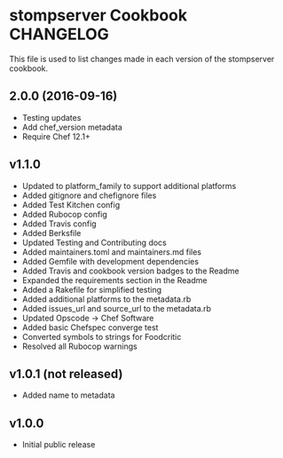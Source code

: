 stompserver Cookbook CHANGELOG
==============================
This file is used to list changes made in each version of the stompserver cookbook.

## 2.0.0 (2016-09-16)
- Testing updates
- Add chef_version metadata
- Require Chef 12.1+

## v1.1.0
* Updated to platform_family to support additional platforms
* Added gitignore and chefignore files
* Added Test Kitchen config
* Added Rubocop config
* Added Travis config
* Added Berksfile
* Updated Testing and Contributing docs
* Added maintainers.toml and maintainers.md files
* Added Gemfile with development dependencies
* Added Travis and cookbook version badges to the Readme
* Expanded the requirements section in the Readme
* Added a Rakefile for simplified testing
* Added additional platforms to the metadata.rb
* Added issues_url and source_url to the metadata.rb
* Updated Opscode -> Chef Software
* Added basic Chefspec converge test
* Converted symbols to strings for Foodcritic
* Resolved all Rubocop warnings

## v1.0.1 (not released)
* Added name to metadata

## v1.0.0
* Initial public release

